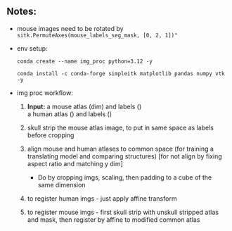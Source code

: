 ## Notes:
- mouse images need to be rotated by `sitk.PermuteAxes(mouse_labels_seg_mask, [0, 2, 1])"`

- env setup: 

    `conda create --name img_proc python=3.12 -y`

    `conda install -c conda-forge simpleitk matplotlib pandas numpy vtk -y`

- img proc workflow:

    1. <b>Input:</b> a mouse atlas (dim) and labels ()
        <br> a human atlas () and labels () 

    2. skull strip the mouse atlas image, to put in same space as labels before cropping

    3. align mouse and human atlases to common space (for training a translating model and comparing structures) [for not align by fixing aspect ratio and matching y dim]
        - Do by cropping imgs, scaling, then padding to a cube of the same dimension 
    
    4. to register human imgs - just apply affine transform

    5. to register mouse imgs - first skull strip with unskull stripped atlas and mask, then register by affine to modified common atlas